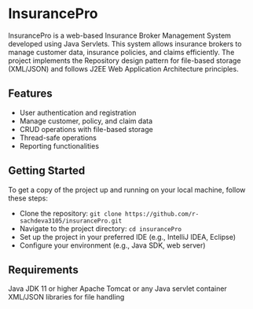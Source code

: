 # InsurancePro
InsurancePro is a web-based Insurance Broker Management System developed using Java Servlets. This system allows insurance brokers to manage customer data, insurance policies, and claims efficiently. The project implements the Repository design pattern for file-based storage (XML/JSON) and follows J2EE Web Application Architecture principles.

## Features
- User authentication and registration
- Manage customer, policy, and claim data
- CRUD operations with file-based storage
- Thread-safe operations
- Reporting functionalities

## Getting Started
To get a copy of the project up and running on your local machine, follow these steps:
- Clone the repository: `git clone https://github.com/r-sachdeva3105/insurancePro.git`
- Navigate to the project directory: `cd insurancePro`
- Set up the project in your preferred IDE (e.g., IntelliJ IDEA, Eclipse)
- Configure your environment (e.g., Java SDK, web server)

## Requirements
Java JDK 11 or higher
Apache Tomcat or any Java servlet container
XML/JSON libraries for file handling
